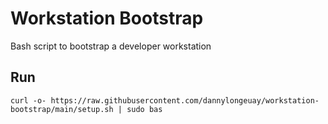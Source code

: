 # Workstation Bootstrap

Bash script to bootstrap a developer workstation

## Run

```
curl -o- https://raw.githubusercontent.com/dannylongeuay/workstation-bootstrap/main/setup.sh | sudo bas
```

